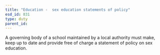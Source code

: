 ```yaml
---
title: "Education -  sex education statements of policy"
esd_id: 831
type: duty
parent_id:  
---
```


A governing body of a school maintained by a local authority must make, keep up to date and provide free of charge a statement of policy on sex education.

